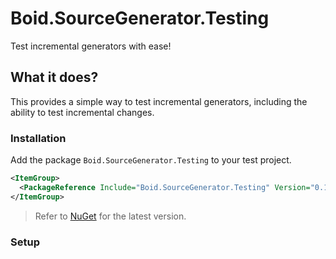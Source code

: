 # Boid.SourceGenerator.Testing

Test incremental generators with ease!

## What it does?

This provides a simple way to test incremental generators, including the ability
to test incremental changes.

### Installation

Add the package `Boid.SourceGenerator.Testing` to your test project.

```xml
<ItemGroup>
  <PackageReference Include="Boid.SourceGenerator.Testing" Version="0.1.0" />
</ItemGroup>
```

> Refer to [NuGet](https://www.nuget.org/packages/Boid.SourceGenerator.Testing)
> for the latest version.

### Setup

